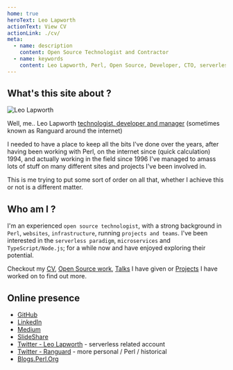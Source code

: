 ```yaml
---
home: true
heroText: Leo Lapworth
actionText: View CV
actionLink: ./cv/
meta:
  - name: description
    content: Open Source Technologist and Contractor
  - name: keywords
    content: Leo Lapworth, Perl, Open Source, Developer, CTO, serverless, aws
---
```


## What's this site about ?

![Leo Lapworth](/i/leo_400x400.jpg "Leo Lapworth")

Well, me.. Leo Lapworth <a href="/cv/">technologist, developer and manager</a> (sometimes known as Ranguard around the internet)
	
I needed to have a place to keep all the bits I've done over the years, after having been working with Perl, on the internet since (quick calculation) 1994, and actually working in the field since 1996 I've managed to amass lots of stuff on many different sites and projects I've been involved in.

This is me trying to put some sort of order on all that, whether I achieve this or not is a different matter.

## Who am I ?

I'm an experienced `open source technologist`, with a strong background in `Perl`, `websites`, `infrastructure`, running `projects and teams`. I've been interested in the `serverless paradigm`, `microservices` and `TypeScript/Node.js`; for a while now and have enjoyed exploring their potential.

Checkout my [CV](/cv/), [Open Source work](/opensource/), [Talks](/talks/) I have given or [Projects](/projects/) I have worked on to find out more.

## Online presence

- <i class="fab fa-github-square"></i> [GitHub](https://github.com/ranguard)
- <i class="fab fa-linkedin"></i> [LinkedIn](https://www.linkedin.com/in/leolapworth/)
- <i class="fab fa-medium"></i> [Medium](https://medium.com/@leolapworth) <Badge text="new" type="tip"/>
- <i class="fab fa-slideshare"></i> [SlideShare](https://www.slideshare.net/ranguard)
- <i class="fab fa-twitter"></i> [Twitter - Leo Lapworth](https://twitter.com/LeoLapworth) <Badge text="new" type="tip"/> - serverless related account
- <i class="fab fa-twitter"></i> [Twitter - Ranguard](https://twitter.com/ranguard) - more personal / Perl / historical
- <i class="fas fa-blog"></i> [Blogs.Perl.Org](http://blogs.perl.org/users/leo_lapworth/)

<style  type="text/css">

/* Make circle */
.custom img {
  width: 250px;
  border-radius: 50%;
  float: right;
  padding-left: 7%;
}

@media screen and (max-width: 500px){
  .custom img {
    width: 150px;
    border-radius: 50%;
    padding-left: 0;
    margin-left: 5%;
    margin-bottom: 5%;
  }
}



</style>